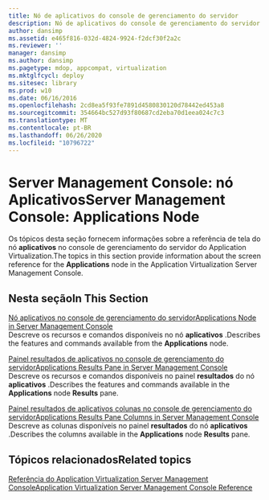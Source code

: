 ```yaml
---
title: Nó de aplicativos do console de gerenciamento do servidor
description: Nó de aplicativos do console de gerenciamento do servidor
author: dansimp
ms.assetid: e465f816-032d-4824-9924-f2dcf30f2a2c
ms.reviewer: ''
manager: dansimp
ms.author: dansimp
ms.pagetype: mdop, appcompat, virtualization
ms.mktglfcycl: deploy
ms.sitesec: library
ms.prod: w10
ms.date: 06/16/2016
ms.openlocfilehash: 2cd8ea5f93fe7891d4580830120d78442ed453a8
ms.sourcegitcommit: 354664bc527d93f80687cd2eba70d1eea024c7c3
ms.translationtype: MT
ms.contentlocale: pt-BR
ms.lasthandoff: 06/26/2020
ms.locfileid: "10796722"
---
```

# <span data-ttu-id="9f2ec-103">Server Management Console: nó Aplicativos</span><span class="sxs-lookup"><span data-stu-id="9f2ec-103">Server Management Console: Applications Node</span></span>


<span data-ttu-id="9f2ec-104">Os tópicos desta seção fornecem informações sobre a referência de tela do nó **aplicativos** no console de gerenciamento do servidor do Application Virtualization.</span><span class="sxs-lookup"><span data-stu-id="9f2ec-104">The topics in this section provide information about the screen reference for the **Applications** node in the Application Virtualization Server Management Console.</span></span>

## <span data-ttu-id="9f2ec-105">Nesta seção</span><span class="sxs-lookup"><span data-stu-id="9f2ec-105">In This Section</span></span>


<a href="" id="applications-node-in-server-management-console"></a>[<span data-ttu-id="9f2ec-106">Nó aplicativos no console de gerenciamento do servidor</span><span class="sxs-lookup"><span data-stu-id="9f2ec-106">Applications Node in Server Management Console</span></span>](applications-node-in-server-management-console.md)  
<span data-ttu-id="9f2ec-107">Descreve os recursos e comandos disponíveis no nó **aplicativos** .</span><span class="sxs-lookup"><span data-stu-id="9f2ec-107">Describes the features and commands available from the **Applications** node.</span></span>

<a href="" id="applications-results-pane-in-server-management-console"></a>[<span data-ttu-id="9f2ec-108">Painel resultados de aplicativos no console de gerenciamento do servidor</span><span class="sxs-lookup"><span data-stu-id="9f2ec-108">Applications Results Pane in Server Management Console</span></span>](applications-results-pane-in-server-management-console.md)  
<span data-ttu-id="9f2ec-109">Descreve os recursos e comandos disponíveis no painel **resultados** do nó **aplicativos** .</span><span class="sxs-lookup"><span data-stu-id="9f2ec-109">Describes the features and commands available in the **Applications** node **Results** pane.</span></span>

<a href="" id="applications-results-pane-columns-in-server-management-console"></a>[<span data-ttu-id="9f2ec-110">Painel resultados de aplicativos colunas no console de gerenciamento do servidor</span><span class="sxs-lookup"><span data-stu-id="9f2ec-110">Applications Results Pane Columns in Server Management Console</span></span>](applications-results-pane-columns-in-server-management-console.md)  
<span data-ttu-id="9f2ec-111">Descreve as colunas disponíveis no painel **resultados** do nó **aplicativos** .</span><span class="sxs-lookup"><span data-stu-id="9f2ec-111">Describes the columns available in the **Applications** node **Results** pane.</span></span>

## <span data-ttu-id="9f2ec-112">Tópicos relacionados</span><span class="sxs-lookup"><span data-stu-id="9f2ec-112">Related topics</span></span>


[<span data-ttu-id="9f2ec-113">Referência do Application Virtualization Server Management Console</span><span class="sxs-lookup"><span data-stu-id="9f2ec-113">Application Virtualization Server Management Console Reference</span></span>](application-virtualization-server-management-console-reference.md)

 

 






